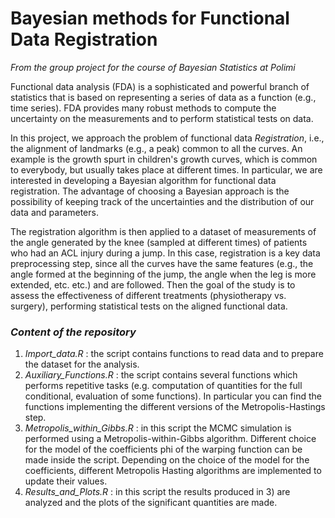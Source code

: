 # Bayesian methods for Functional Data Registration
*From the group project for the course of Bayesian Statistics at Polimi*

Functional data analysis (FDA) is a sophisticated and powerful branch of statistics that is based on representing a series of data as a function (e.g., time series). FDA provides many robust methods to compute the uncertainty on the measurements and to perform statistical tests on data.

In this project, we approach the problem of functional data *Registration*, i.e., the alignment of landmarks (e.g., a peak) common to all the curves. An example is the growth spurt in children's growth curves, which is common to everybody, but usually takes place at different times.
In particular, we are interested in developing a Bayesian algorithm for functional data registration. The advantage of choosing a Bayesian approach is the possibility of keeping track of the uncertainties and the distribution of our data and parameters.

The registration algorithm is then applied to a dataset of measurements of the angle generated by the knee (sampled at different times) of patients who had an ACL injury during a jump. 
In this case, registration is a key data preprocessing step, since all the curves have the same features (e.g., the angle formed at the beginning of the jump, the angle when the leg is more extended, etc. etc.)  and are followed.
Then the goal of the study is to assess the effectiveness of different treatments (physiotherapy vs. surgery), performing statistical tests on the aligned functional data.

### *Content of the repository*
1) *Import_data.R* : the script contains functions to read data and to prepare the dataset for the analysis.
2) *Auxiliary_Functions.R* : the script contains several functions which performs repetitive tasks (e.g. computation of quantities for the full conditional, evaluation of some functions). In particular you can find the functions implementing the different versions of the Metropolis-Hastings step.
3) *Metropolis_within_Gibbs.R* : in this script the MCMC simulation is performed using a Metropolis-within-Gibbs algorithm. Different choice for the model of the coefficients phi of the warping function can be made inside the script. Depending on the choice of the model for the coefficients, different Metropolis Hasting algorithms are implemented to update their values.
5) *Results_and_Plots.R* : in this script the results produced in 3) are analyzed and the plots of the significant quantities are made.  
